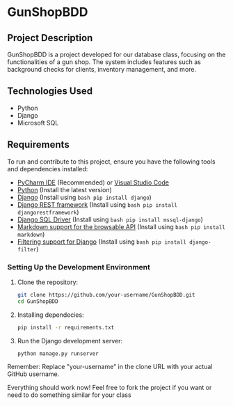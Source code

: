 # GunShopBDD

## Project Description

GunShopBDD is a project developed for our database class, focusing on the functionalities of a gun shop. The system includes features such as background checks for clients, inventory management, and more.

## Technologies Used

- Python
- Django
- Microsoft SQL

## Requirements

To run and contribute to this project, ensure you have the following tools and dependencies installed:

- [PyCharm IDE](https://www.jetbrains.com/pycharm/) (Recommended) or [Visual Studio Code](https://code.visualstudio.com/)
- [Python](https://www.python.org/) (Install the latest version)
- [Django](https://www.djangoproject.com/) (Install using ```bash pip install django```)
- [Django REST framework](https://www.django-rest-framework.org/) (Install using ```bash pip install djangorestframework```)
- [Django SQL Driver](https://pypi.org/project/mssql-django/) (Install using ```bash pip install mssql-django```)
- [Markdown support for the browsable API](https://pypi.org/project/markdown/) (Install using ```bash pip install markdown```)
- [Filtering support for Django](https://pypi.org/project/django-filter/) (Install using ```bash pip install django-filter```)

### Setting Up the Development Environment

1. Clone the repository:

   ```bash
   git clone https://github.com/your-username/GunShopBDD.git
   cd GunShopBDD

2. Installing dependecies:
   ```bash
   pip install -r requirements.txt
   
3. Run the Django development server:
   ```bash
   python manage.py runserver

Remember:
Replace "your-username" in the clone URL with your actual GitHub username.

Everything should work now!
Feel free to fork the project if you want or need to do something similar for your class


